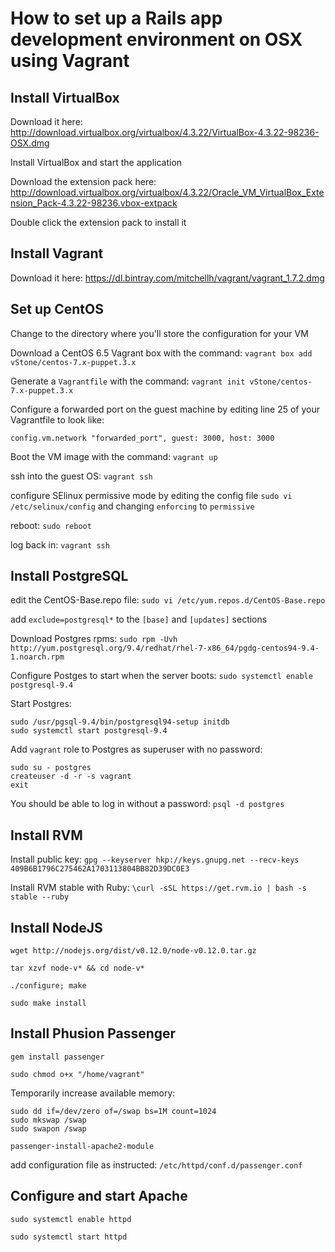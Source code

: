 # How to set up a Rails app development environment on OSX using Vagrant

## Install VirtualBox

Download it here: http://download.virtualbox.org/virtualbox/4.3.22/VirtualBox-4.3.22-98236-OSX.dmg

Install VirtualBox and start the application

Download the extension pack here: http://download.virtualbox.org/virtualbox/4.3.22/Oracle_VM_VirtualBox_Extension_Pack-4.3.22-98236.vbox-extpack

Double click the extension pack to install it

## Install Vagrant

Download it here: https://dl.bintray.com/mitchellh/vagrant/vagrant_1.7.2.dmg

## Set up CentOS

Change to the directory where you'll store the configuration for your VM

Download a CentOS 6.5 Vagrant box with the command:
`vagrant box add vStone/centos-7.x-puppet.3.x`

Generate a `Vagrantfile` with the command: `vagrant init vStone/centos-7.x-puppet.3.x`

Configure a forwarded port on the guest machine by editing line 25 of your Vagrantfile to look like:
```
config.vm.network "forwarded_port", guest: 3000, host: 3000
```

Boot the VM image with the command: `vagrant up`

ssh into the guest OS: `vagrant ssh`

configure SElinux permissive mode by editing the config file `sudo vi /etc/selinux/config`
and changing `enforcing` to `permissive`

reboot: `sudo reboot`

log back in: `vagrant ssh`

## Install PostgreSQL

edit the CentOS-Base.repo file: `sudo vi /etc/yum.repos.d/CentOS-Base.repo`

add `exclude=postgresql*` to the `[base]` and `[updates]` sections

Download Postgres rpms: `sudo rpm -Uvh http://yum.postgresql.org/9.4/redhat/rhel-7-x86_64/pgdg-centos94-9.4-1.noarch.rpm`

Configure Postges to start when the server boots: `sudo systemctl enable postgresql-9.4`

Start Postgres:
```
sudo /usr/pgsql-9.4/bin/postgresql94-setup initdb
sudo systemctl start postgresql-9.4
```

Add `vagrant` role to Postgres as superuser with no password:
```
sudo su - postgres
createuser -d -r -s vagrant
exit
```

You should be able to log in without a password: `psql -d postgres`

## Install RVM

Install public key: `gpg --keyserver hkp://keys.gnupg.net --recv-keys 409B6B1796C275462A1703113804BB82D39DC0E3`

Install RVM stable with Ruby: `\curl -sSL https://get.rvm.io | bash -s stable --ruby`

## Install NodeJS

`wget http://nodejs.org/dist/v0.12.0/node-v0.12.0.tar.gz`

`tar xzvf node-v* && cd node-v*`

`./configure; make`

`sudo make install`

## Install Phusion Passenger

`gem install passenger`

`sudo chmod o+x "/home/vagrant"`

Temporarily increase available memory:
```
sudo dd if=/dev/zero of=/swap bs=1M count=1024
sudo mkswap /swap
sudo swapon /swap
```

`passenger-install-apache2-module`

add configuration file as instructed: `/etc/httpd/conf.d/passenger.conf`

## Configure and start Apache

`sudo systemctl enable httpd`

`sudo systemctl start httpd`
